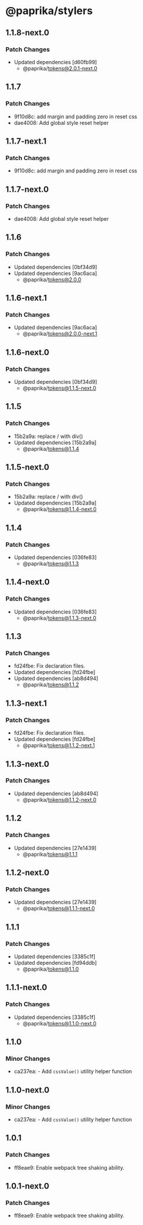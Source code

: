 # @paprika/stylers

## 1.1.8-next.0

### Patch Changes

- Updated dependencies [d60fb99]
  - @paprika/tokens@2.0.1-next.0

## 1.1.7

### Patch Changes

- 9f10d8c: add margin and padding zero in reset css
- dae4008: Add global style reset helper

## 1.1.7-next.1

### Patch Changes

- 9f10d8c: add margin and padding zero in reset css

## 1.1.7-next.0

### Patch Changes

- dae4008: Add global style reset helper

## 1.1.6

### Patch Changes

- Updated dependencies [0bf34d9]
- Updated dependencies [9ac6aca]
  - @paprika/tokens@2.0.0

## 1.1.6-next.1

### Patch Changes

- Updated dependencies [9ac6aca]
  - @paprika/tokens@2.0.0-next.1

## 1.1.6-next.0

### Patch Changes

- Updated dependencies [0bf34d9]
  - @paprika/tokens@1.1.5-next.0

## 1.1.5

### Patch Changes

- 15b2a9a: replace / with div()
- Updated dependencies [15b2a9a]
  - @paprika/tokens@1.1.4

## 1.1.5-next.0

### Patch Changes

- 15b2a9a: replace / with div()
- Updated dependencies [15b2a9a]
  - @paprika/tokens@1.1.4-next.0

## 1.1.4

### Patch Changes

- Updated dependencies [036fe83]
  - @paprika/tokens@1.1.3

## 1.1.4-next.0

### Patch Changes

- Updated dependencies [036fe83]
  - @paprika/tokens@1.1.3-next.0

## 1.1.3

### Patch Changes

- fd24fbe: Fix declaration files.
- Updated dependencies [fd24fbe]
- Updated dependencies [ab8d494]
  - @paprika/tokens@1.1.2

## 1.1.3-next.1

### Patch Changes

- fd24fbe: Fix declaration files.
- Updated dependencies [fd24fbe]
  - @paprika/tokens@1.1.2-next.1

## 1.1.3-next.0

### Patch Changes

- Updated dependencies [ab8d494]
  - @paprika/tokens@1.1.2-next.0

## 1.1.2

### Patch Changes

- Updated dependencies [27e1439]
  - @paprika/tokens@1.1.1

## 1.1.2-next.0

### Patch Changes

- Updated dependencies [27e1439]
  - @paprika/tokens@1.1.1-next.0

## 1.1.1

### Patch Changes

- Updated dependencies [3385c1f]
- Updated dependencies [fd94ddb]
  - @paprika/tokens@1.1.0

## 1.1.1-next.0

### Patch Changes

- Updated dependencies [3385c1f]
  - @paprika/tokens@1.1.0-next.0

## 1.1.0

### Minor Changes

- ca237ea: - Add `cssValue()` utility helper function

## 1.1.0-next.0

### Minor Changes

- ca237ea: - Add `cssValue()` utility helper function

## 1.0.1

### Patch Changes

- ff8eae9: Enable webpack tree shaking ability.

## 1.0.1-next.0

### Patch Changes

- ff8eae9: Enable webpack tree shaking ability.
